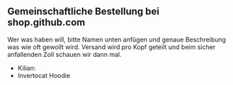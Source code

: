 ## Gemeinschaftliche Bestellung bei shop.github.com

Wer was haben will, bitte Namen unten anfügen und genaue Beschreibung was wie oft gewollt wird. Versand wird pro Kopf geteilt und beim sicher anfallenden Zoll schauen wir dann mal.

 - Kilian:
  - Invertocat Hoodie
